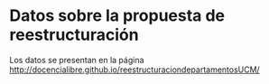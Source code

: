 # Datos sobre la propuesta de reestructuración

Los datos se presentan en la página http://docencialibre.github.io/reestructuraciondepartamentosUCM/
